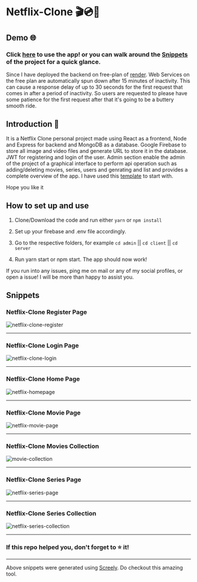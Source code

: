 # Netflix-Clone 🎬💿🏢

## Demo 🌐
### Click [here](https://netflix-clone-akj.netlify.app/) to use the app! or you can walk around the [Snippets](https://github.com/akj0712/Netflix-Clone#snippets) of the project for a quick glance.

Since I have deployed the backend on free-plan of [render](https://render.com/). Web Services on the free plan are automatically spun down after 15 minutes of inactivity. This can cause a response delay of up to 30 seconds for the first request that comes in after a period of inactivity. So users are requested to please have some patience for the first request after that it's going to be a buttery smooth ride.

## Introduction 👋

It is a Netflix Clone personal project made using React as a frontend, Node and Express for backend and MongoDB as a database. Google Firebase to store all image and video files and generate URL to store it in the database. JWT for registering and login of the user.
Admin section enable the admin of the project of a graphical interface to perform api operation such as adding/deleting movies, series, users and genrating and list and provides a complete overview of the app. I have used this [template](https://github.com/safak/youtube/tree/react-admin) to start with.

Hope you like it

## How to set up and use

1. Clone/Download the code and run either `yarn` or `npm install`

2. Set up your firebase and .env file accordingly.

3. Go to the respective folders, for example `cd admin` || `cd client` || `cd server` 

4. Run yarn start or npm start. The app should now work!

If you run into any issues, ping me on mail or any of my social profiles, or open a issue! I will be more than happy to assist you.

## Snippets

### Netflix-Clone Register Page
![netflix-clone-register](https://user-images.githubusercontent.com/86816711/204139923-a5fbdb40-1e85-415c-a92f-6023e27c802b.png)

<hr>

### Netflix-Clone Login Page
![netflix-clone-login](https://user-images.githubusercontent.com/86816711/204139984-a850b766-e21b-43c2-84de-c820bf9e93b2.png)

<hr>

### Netflix-Clone Home Page
![netflix-homepage](https://user-images.githubusercontent.com/86816711/204139615-9da906aa-7977-4e77-a5f4-8bedb6cbec79.png)

<hr>

### Netflix-Clone Movie Page
![netflix-movie-page](https://user-images.githubusercontent.com/86816711/204139715-5be0d444-1d37-444d-8877-51eb833da024.png)

<hr>

### Netflix-Clone Movies Collection
![movie-collection](https://user-images.githubusercontent.com/86816711/204140047-40564294-6f67-4630-bd75-13262812e1dc.png)

<hr>

### Netflix-Clone Series Page
![netflix-series-page](https://user-images.githubusercontent.com/86816711/204140078-3cc62812-3083-4470-a5a0-2437de5cd118.png)

<hr>

### Netflix-Clone Series Collection
![netflix-series-collection](https://user-images.githubusercontent.com/86816711/204140139-b00e2742-6c1c-4d70-9369-83936a301ff6.png)

<hr>

### If this repo helped you, don't forget to ⭐ it!

<hr>

Above snippets were generated using [Screely](https://chrome.google.com/webstore/detail/screely-instant-browser-m/jhggpmcfjkkaeonckilhekpkfcalgank). Do checkout this amazing tool.
